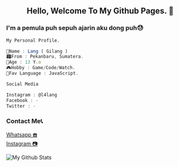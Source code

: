 <h2 align="center">Hello, Welcome To My Github Pages. 👋</h2>

<h3 align="left">I'm a pemula puh sepuh ajarin aku dong puh😓</h3>

```sh 
My Personal Profile.
```

```javascript
👤Name : Lang ( Gilang )
🏙️From : Pekanbaru, Sumatera.
🎂Age : 13 Y.o
🎮Hobby : Game/Code/Watch.
📎Fav Language : JavaScript.
```

```sh
Social Media
```

```javascript
Instagram : @l4lang
Facebook : -
Twitter : -
```

<h3>Contact Me📞</h3>
<a align="center" href="https://wa.me/62895634865955">Whatsapp ☎️</a><br>
<a align="center"  href="https://instagram.com/l4lang">Instagram 📷</a>

![My Github Stats](https://github-readme-stats.vercel.app/api?username=gilangsan&show_icons=true&theme=radical)
